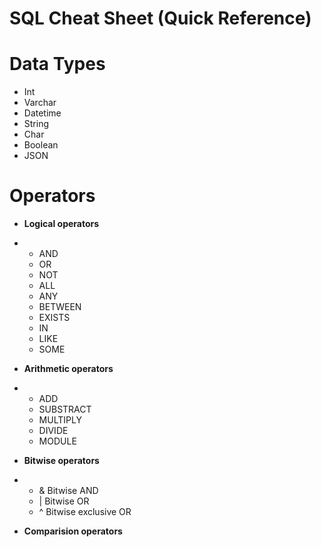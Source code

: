 # SQL Cheat Sheet (Quick Reference)

# Data Types
- Int
- Varchar
- Datetime
- String
- Char 
- Boolean
- JSON


# Operators
- **Logical operators**
- - AND
  - OR
  - NOT
  - ALL
  - ANY
  - BETWEEN
  - EXISTS
  - IN
  - LIKE
  - SOME

    
- **Arithmetic operators**
- - ADD
  - SUBSTRACT
  - MULTIPLY
  - DIVIDE
  - MODULE

 - **Bitwise operators**
 - - & Bitwise AND
   - | Bitwise OR
   - ^ Bitwise exclusive OR


- **Comparision operators**
    

 
